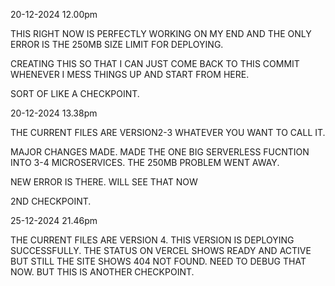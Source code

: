 20-12-2024 12.00pm

THIS RIGHT NOW IS PERFECTLY WORKING ON MY END AND THE ONLY ERROR IS THE 250MB SIZE LIMIT FOR DEPLOYING.

CREATING THIS SO THAT I CAN JUST COME BACK TO THIS COMMIT WHENEVER I MESS THINGS UP AND START FROM HERE.

SORT OF LIKE A CHECKPOINT.


20-12-2024 13.38pm

THE CURRENT FILES ARE VERSION2-3 WHATEVER YOU WANT TO CALL IT.

MAJOR CHANGES MADE. MADE THE ONE BIG SERVERLESS FUCNTION INTO 3-4 MICROSERVICES. THE 250MB PROBLEM WENT AWAY. 

NEW ERROR IS THERE. WILL SEE THAT NOW

2ND CHECKPOINT.



25-12-2024 21.46pm

THE CURRENT FILES ARE VERSION 4. THIS VERSION IS DEPLOYING SUCCESSFULLY.
THE STATUS ON VERCEL SHOWS READY AND ACTIVE BUT STILL THE SITE SHOWS 404 NOT FOUND. 
NEED TO DEBUG THAT NOW. BUT THIS IS ANOTHER CHECKPOINT.
